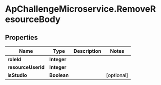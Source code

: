 # ApChallengeMicroservice.RemoveResourceBody

## Properties
Name | Type | Description | Notes
------------ | ------------- | ------------- | -------------
**roleId** | **Integer** |  | 
**resourceUserId** | **Integer** |  | 
**isStudio** | **Boolean** |  | [optional] 


